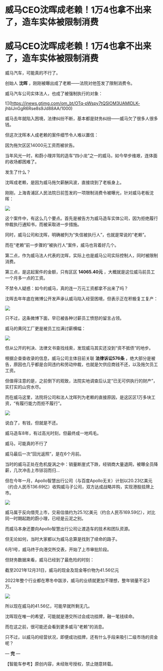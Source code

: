 # 威马CEO沈晖成老赖！1万4也拿不出来了，造车实体被限制消费

# 威马CEO沈晖成老赖！1万4也拿不出来了，造车实体被限制消费

威马汽车，可能真的不行了。

创始人 **沈晖** ，刚刚被曝出成了老赖——法院对他签发了限制消费令。

威马汽车公司实体法人，也成了被强制执行的对象：

![](https://inews.gtimg.com/om_bt/OTq-pWspy7tQSIOM3UAMIDLK-
jhbIJnGgR6Rse8s9Jd88AA/1000)

威马去年就陷入困境，法律纠纷不断，基本都是财务纠纷——威马欠了很多人很多钱。

但这次沈晖本人成老赖的案件细节令人难以置信：

因为拖欠区区14000元工资而被状告。

当年风光一时，和蔚小理并驾的造车“四小龙”之一的威马，如今举步维艰，连体面的收场都困难了。

发生了什么？

沈晖成老赖，是因为威马拖欠薪酬风波，直接烧到了老板身上。

刚刚，上海青浦区人民法院日前签发的一项限制消费令被曝光，针对威马老板沈晖：

![](https://inews.gtimg.com/om_bt/OuhrKmN6egWCNr5DqZKljactKA0B6cDEb_40d5cal1jiMAA/1000)

这个案件中，有这么几个要点。首先是被告方为威马造车实体公司，因为拒绝履行仲裁执行通知书，而被采取进一步措施。

同时，威马公司和沈晖，明确被列为“失信被执行人”，也就是常说的“老赖”。

而在“老赖”前一步骤的“被执行人”案件，威马也背着好几个。

第二点，作为威马法人代表的沈晖，实际上也是威马公司实际控制人，同时被限制消费。

第三点，是这起案件的金额，只有区区 **14065.40元** ，大概就是这位威马前员工一个月多一点的工资。

不禁令人疑惑：如今的威马，真的连一万元工资都拿不出来了吗？

沈晖去年年底在微博公开发声承认威马陷入经营困境，但表示正在积极复工复产：

![](https://inews.gtimg.com/om_bt/OOBNaqaQP7QPQVuho0onH0WDWUj2Sml_kE27cx2oyz3PYAA/1000)

只不过，这条微博下面，早已被各种讨薪员工愤怒的留言占领。

威马的黄冈工厂更是被员工拉满讨薪横幅：

![](https://inews.gtimg.com/om_bt/OANzLwnMxiapY3b7VYqeulOPKiwC1FP6fvFCkkNSrdWh0AA/1000)

但从公开的判决、法律文书查找线索，发现威马其实还没到“资不抵债”的地步。

根据企查查收录的信息，威马公司主体目前关联 **法律诉讼576条**
，绝大部分是被告，原因也几乎都是合同违约和劳动仲裁，也就是欠供应商钱不还，以及拖欠员工工资。

但值得注意的是，之前倒下的观致，法院实地调查后认定“已无可供执行的财产”，实打实的山穷水尽。

而在威马这里，法院将公司和法人沈晖列为老赖的直接原因，是这区区1万多块工资，“有履行能力而拒不履行”。

![](https://inews.gtimg.com/om_bt/OjCAaSi7Ca5yOpvIx1V70xpW_KP_n0uABcunRX5X_l3ZcAA/1000)

说白了，有钱，但就是不还。

威马造车8年，有过高光时刻，但最终成一地鸡毛。

威马，可能真的不行了

威马最后一次“回光返照”，是在6个月前。

当时的威马正处在危机旋涡之中：销量断崖式下跌，经销商大量退网，被曝全员降薪，几次冲击上市铩羽而归…

但在今年一月，Apollo智慧出行公司（与百度Apollo无关）计划以20.23亿美元（约合人民币136.69亿）收购威马子公司，双方达成战略并购，实现港股挂牌上市。

![](https://inews.gtimg.com/om_bt/ONFNo0SPzgg_UEO8oZZDWEUhdcsTYVOx9teKeyqHE8-1sAA/1000)

威马属于反向借壳上市，交易估值约为25.1亿美元（约合人民币169.59亿），对比同一时期起跑的蔚小理，已经是云泥之别。

而威马本身还要向Apollo智慧出行公司让渡造车的技术和团队资源。

但无论如何，当时大家都以为威马总算是找到了续命的路子。

6月1号，威马终于向港交所交表，开始了上市审批阶段。

但财务数据来看，威马已经到了最危险的时刻：

截至2021年12月31日，威马的现金及现金等价物为41.56亿元

2022年整个行业都在寒冬中跋涉，威马的业绩就更加不理想，整年销量不足3万。

![](https://inews.gtimg.com/om_bt/Ovnfrzdb2_CChL3lZwwpDd3nNW2aTp1XWiIZ4k-gAnWocAA/1000)

所以现在威马的41.56亿，可能早就所剩无几。

沈晖现在唯一的希望，可能就是港交所过会成功挂牌，融一笔钱续命。

而在这之前，很可能还会看到更多威马“老赖”的消息。

只不过，以威马的经营状况，即便成功挂牌，还有什么手段来吸引二级市场的资金呢？

— **完** —

【智能车参考】原创内容，未经账号授权，禁止随意转载。


